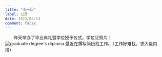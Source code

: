 ```yaml
---
title: "水一回"
label: 记录
date: 2023/06/14
comment: false
---
```


&emsp;&emsp;昨天举办了毕业典礼暨学位授予仪式。学位证照片：
![graduate degree's diploma](../../../assets/content/graduate-degree's-diploma.jpg)
最近在撰写简历找工作。（工作好难找，求大佬内推）